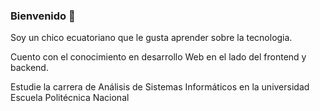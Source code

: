 ### Bienvenido 👋

Soy un chico ecuatoriano que le gusta aprender sobre la tecnologia.

Cuento con el conocimiento en desarrollo Web en el lado del frontend y backend.

Estudie la carrera de Análisis de Sistemas Informáticos en la universidad Escuela Politécnica Nacional
<!--
**Jorge710/Jorge710** is a ✨ _special_ ✨ repository because its `README.md` (this file) appears on your GitHub profile.

Here are some ideas to get you started:

- 🔭 I’m currently working on ...
- 🌱 I’m currently learning ...
- 👯 I’m looking to collaborate on ...
- 🤔 I’m looking for help with ...
- 💬 Ask me about ...
- 📫 How to reach me: ...
- 😄 Pronouns: ...
- ⚡ Fun fact: ...
-->
